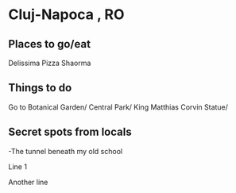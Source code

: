 # Cluj-Napoca , RO

## Places to go/eat
Delissima Pizza
Shaorma



## Things to do

Go to Botanical Garden/
Central Park/
King Matthias Corvin Statue/

## Secret spots from locals
-The tunnel beneath my old school

Line 1

Another line
